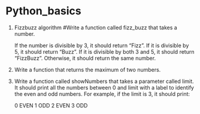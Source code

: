 # Python_basics
1. Fizzbuzz algorithm 
#Write a function called fizz_buzz that takes a number.

    If the number is divisible by 3, it should return “Fizz”.
    If it is divisible by 5, it should return “Buzz”.
    If it is divisible by both 3 and 5, it should return “FizzBuzz”.
    Otherwise, it should return the same number.
    
2. Write a function that returns the maximum of two numbers.

3. Write a function called showNumbers that takes a parameter called limit.
It should print all the numbers between 0 and limit with a label to identify the even and odd numbers. 
For example, if the limit is 3, it should print:

    0 EVEN
    1 ODD
    2 EVEN
    3 ODD


